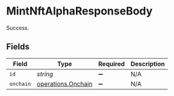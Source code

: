 # MintNftAlphaResponseBody

Success.


## Fields

| Field                                                    | Type                                                     | Required                                                 | Description                                              |
| -------------------------------------------------------- | -------------------------------------------------------- | -------------------------------------------------------- | -------------------------------------------------------- |
| `id`                                                     | *string*                                                 | :heavy_minus_sign:                                       | N/A                                                      |
| `onchain`                                                | [operations.Onchain](../../models/operations/onchain.md) | :heavy_minus_sign:                                       | N/A                                                      |
